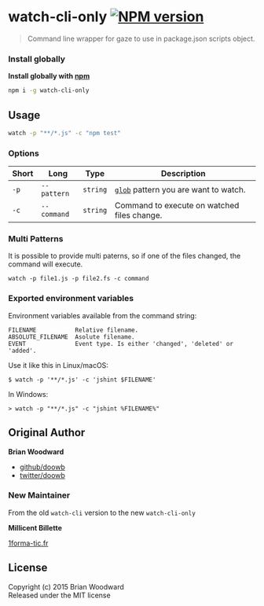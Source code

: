 # watch-cli-only [![NPM version](https://badge.fury.io/js/watch-cli-only.svg)](http://badge.fury.io/js/watch-cli-only)

> Command line wrapper for gaze to use in package.json scripts object.

### Install globally

**Install globally with [npm](npmjs.org)**

```bash
npm i -g watch-cli-only
```

## Usage

```bash
watch -p "**/*.js" -c "npm test"
```

### Options

Short | Long | Type | Description
---|---|---|---
`-p` | `--pattern` | `string` | [`glob`](https://github.com/isaacs/node-glob) pattern you are want to watch.
`-c` | `--command` | `string` | Command to execute on watched files change.

### Multi Patterns

It is possible to provide multi paterns, so if one of the files changed, the command will execute.
```
watch -p file1.js -p file2.fs -c command
```

### Exported environment variables

Environment variables available from the command string:

```
FILENAME           Relative filename.
ABSOLUTE_FILENAME  Asolute filename.
EVENT              Event type. Is either 'changed', 'deleted' or 'added'.
```

Use it like this in Linux/macOS:

```
$ watch -p '**/*.js' -c 'jshint $FILENAME'
```

In Windows:

```
> watch -p "**/*.js" -c "jshint %FILENAME%"
```

## Original Author

**Brian Woodward**
 
+ [github/doowb](https://github.com/doowb)
+ [twitter/doowb](http://twitter.com/doowb) 

### New Maintainer

From the old `watch-cli` version to the new `watch-cli-only`

**Millicent Billette**

[1forma-tic.fr](https://1forma-tic.fr)


## License
Copyright (c) 2015 Brian Woodward  
Released under the MIT license
